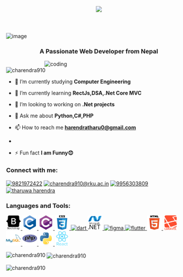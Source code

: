<h1 align="center">
  <a href="https://git.io/typing-svg">
    <img src="https://readme-typing-svg.herokuapp.com/?lines=Hi,+There!+👋;This+is+Harendra+Chaudhary;Nice+to+meet+you!&center=true&size=25">
  </a>
</h1>

<img src="https://www.animatedimages.org/data/media/562/animated-line-image-0111.gif" width="1000" height="2" />

![image](https://github.com/charendra735/charendra735/assets/155763950/d28838d0-ad8f-4c5c-9eff-da71a671a869)

<h3 align="center">A Passionate Web Developer from Nepal</h3>

<img align="right" width="400" alt="coding" src="https://miro.medium.com/v2/resize:fit:1272/1*ZSVmWGcc1weENb0ShawWxw.gif">

<p align="left"> <img src="https://komarev.com/ghpvc/?username=charendra910&label=Profile%20views&color=0e75b6&style=flat" alt="charendra910" /> </p>

- 🔭 I’m currently studying **Computer Engineering**

- 🌱 I’m currently learning **RectJs,DSA,.Net Core MVC**

- 👯 I’m looking to working on **.Net projects**

- 💬 Ask me about **Python,C#,PHP**

- 📫 How to reach me **harendratharu0@gmail.com**
- 
- ⚡ Fun fact **I am Funny😊**

<h3 align="left">Connect with me:</h3>
<p align="left">
<a href="https://twitter.com/9821972422" target="blank"><img align="center" src="https://raw.githubusercontent.com/rahuldkjain/github-profile-readme-generator/master/src/images/icons/Social/twitter.svg" alt="9821972422" height="30" width="40" /></a>
<a href="https://linkedin.com/in/charendra910@rku.ac.in" target="blank"><img align="center" src="https://raw.githubusercontent.com/rahuldkjain/github-profile-readme-generator/master/src/images/icons/Social/linked-in-alt.svg" alt="charendra910@rku.ac.in" height="30" width="40" /></a>
<a href="https://fb.com/+919956303809" target="blank"><img align="center" src="https://raw.githubusercontent.com/rahuldkjain/github-profile-readme-generator/master/src/images/icons/Social/facebook.svg" alt="9956303809" height="30" width="40" /></a>
<a href="https://instagram.com/harendratharu0" target="blank"><img align="center" src="https://raw.githubusercontent.com/rahuldkjain/github-profile-readme-generator/master/src/images/icons/Social/instagram.svg" alt="tharuwa harendra" height="30" width="40" /></a>
</p>

<h3 align="left">Languages and Tools:</h3>
<p align="left"> <a href="https://getbootstrap.com" target="_blank" rel="noreferrer"> <img src="https://raw.githubusercontent.com/devicons/devicon/master/icons/bootstrap/bootstrap-plain-wordmark.svg" alt="bootstrap" width="40" height="40"/> </a> <a href="https://www.cprogramming.com/" target="_blank" rel="noreferrer"> <img src="https://raw.githubusercontent.com/devicons/devicon/master/icons/c/c-original.svg" alt="c" width="40" height="40"/> </a> <a href="https://www.w3schools.com/cs/" target="_blank" rel="noreferrer"> <img src="https://raw.githubusercontent.com/devicons/devicon/master/icons/csharp/csharp-original.svg" alt="csharp" width="40" height="40"/> </a> <a href="https://www.w3schools.com/css/" target="_blank" rel="noreferrer"> <img src="https://raw.githubusercontent.com/devicons/devicon/master/icons/css3/css3-original-wordmark.svg" alt="css3" width="40" height="40"/> </a> <a href="https://dart.dev" target="_blank" rel="noreferrer"> <img src="https://www.vectorlogo.zone/logos/dartlang/dartlang-icon.svg" alt="dart" width="40" height="40"/> </a> <a href="https://dotnet.microsoft.com/" target="_blank" rel="noreferrer"> <img src="https://raw.githubusercontent.com/devicons/devicon/master/icons/dot-net/dot-net-original-wordmark.svg" alt="dotnet" width="40" height="40"/> </a> <a href="https://www.figma.com/" target="_blank" rel="noreferrer"> <img src="https://www.vectorlogo.zone/logos/figma/figma-icon.svg" alt="figma" width="40" height="40"/> </a> <a href="https://flutter.dev" target="_blank" rel="noreferrer"> <img src="https://www.vectorlogo.zone/logos/flutterio/flutterio-icon.svg" alt="flutter" width="40" height="40"/> </a> <a href="https://www.w3.org/html/" target="_blank" rel="noreferrer"> <img src="https://raw.githubusercontent.com/devicons/devicon/master/icons/html5/html5-original-wordmark.svg" alt="html5" width="40" height="40"/> </a> <a href="https://laravel.com/" target="_blank" rel="noreferrer"> <img src="https://raw.githubusercontent.com/devicons/devicon/master/icons/laravel/laravel-plain-wordmark.svg" alt="laravel" width="40" height="40"/> </a> <a href="https://www.mysql.com/" target="_blank" rel="noreferrer"> <img src="https://raw.githubusercontent.com/devicons/devicon/master/icons/mysql/mysql-original-wordmark.svg" alt="mysql" width="40" height="40"/> </a> <a href="https://www.php.net" target="_blank" rel="noreferrer"> <img src="https://raw.githubusercontent.com/devicons/devicon/master/icons/php/php-original.svg" alt="php" width="40" height="40"/> </a> <a href="https://www.python.org" target="_blank" rel="noreferrer"> <img src="https://raw.githubusercontent.com/devicons/devicon/master/icons/python/python-original.svg" alt="python" width="40" height="40"/> </a> <a href="https://reactjs.org/" target="_blank" rel="noreferrer"> <img src="https://raw.githubusercontent.com/devicons/devicon/master/icons/react/react-original-wordmark.svg" alt="react" width="40" height="40"/> </a> </p>

<p><img align="left" src="https://github-readme-stats.vercel.app/api/top-langs?username=charendra910&show_icons=true&locale=en&layout=compact" alt="charendra910" /></p>

<p>&nbsp;<img align="center" src="https://github-readme-stats.vercel.app/api?username=charendra910&show_icons=true&locale=en" alt="charendra910" /></p>

<p><img align="center" src="https://github-readme-streak-stats.herokuapp.com/?user=charendra910&" alt="charendra910" /></p>


